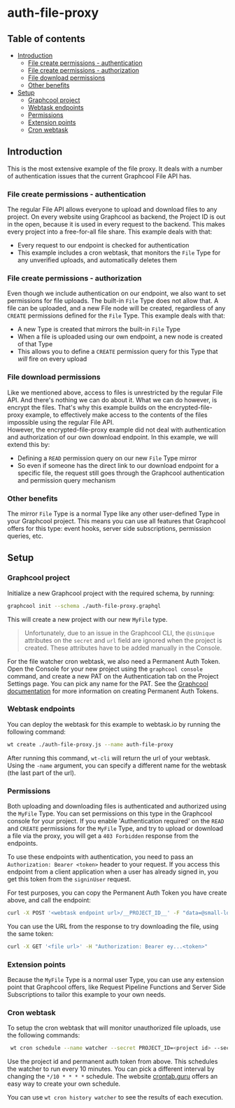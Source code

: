 # auth-file-proxy

## Table of contents

* [Introduction](#introduction)
  * [File create permissions - authentication](#file-create-permissions---authentication)
  * [File create permissions - authorization](#file-create-permissions---authorization)
  * [File download permissions](#file-download-permissions)
  * [Other benefits](#other-benefits)
* [Setup](#setup)
  * [Graphcool project](#graphcool-project)
  * [Webtask endpoints](#webtask-endpoints)
  * [Permissions](#permissions)
  * [Extension points](#extension-points)
  * [Cron webtask](#cron-webtask)

## Introduction

This is the most extensive example of the file proxy. It deals with a number of authentication issues that the current Graphcool File API has.

### File create permissions - authentication

The regular File API allows everyone to upload and download files to any project. On every website using Graphcool as backend, the Project ID is out in the open, because it is used in every request to the backend. This makes every project into a free-for-all file share. This example deals with that:
- Every request to our endpoint is checked for authentication
- This example includes a cron webtask, that monitors the `File` Type for any unverified uploads, and automatically deletes them

### File create permissions - authorization

Even though we include authentication on our endpoint, we also want to set permissions for file uploads. The built-in `File` Type does not allow that. A file can be uploaded, and a new File node will be created, regardless of any `CREATE` permissions defined for the `File` Type. This example deals with that:
- A new Type is created that mirrors the built-in `File` Type
- When a file is uploaded using our own endpoint, a new node is created of that Type
- This allows you to define a `CREATE` permission query for this Type that _will_ fire on every upload

### File download permissions

Like we mentioned above, access to files is unrestricted by the regular File API. And there's nothing we can do about it. What we can do however, is encrypt the files. That's why this example builds on the encrypted-file-proxy example, to effectively make access to the contents of the files impossible using the regular File API.  
However, the encrypted-file-proxy example did not deal with authentication and authorization of our own download endpoint. In this example, we will extend this by:
- Defining a `READ` permission query on our new `File` Type mirror
- So even if someone has the direct link to our download endpoint for a specific file, the request still goes through the Graphcool authentication and permission query mechanism

### Other benefits

The mirror `File` Type is a normal Type like any other user-defined Type in your Graphcool project. This means you can use all features that Graphcool offers for this type: event hooks, server side subscriptions, permission queries, etc.

## Setup

### Graphcool project

Initialize a new Graphcool project with the required schema, by running:

```sh
graphcool init --schema ./auth-file-proxy.graphql
```

This will create a new project with our new `MyFile` type.

> Unfortunately, due to an issue in the Graphcool CLI, the `@isUnique` attributes on the `secret` and `url` field are ignored when the project is created. These attributes have to be added manually in the Console.

For the file watcher cron webtask, we also need a Permanent Auth Token. Open the Console for your new project using the `graphcool console` command, and create a new PAT on the Authentication tab on the Project Settings page. You can pick any name for the PAT. See the [Graphcool documentation](https://www.graph.cool/docs/reference/auth/authentication-tokens-eip7ahqu5o/#token-types) for more information on creating Permanent Auth Tokens.

### Webtask endpoints

You can deploy the webtask for this example to webtask.io by running the following command:

```sh
wt create ./auth-file-proxy.js --name auth-file-proxy
```

After running this command, `wt-cli` will return the url of your webtask. Using the `-name` argument, you can specify a different name for the webtask (the last part of the url).

### Permissions

Both uploading and downloading files is authenticated and authorized using the `MyFile` Type. You can set permissions on this type in the Graphcool console for your project. If you enable 'Authentication required' on the `READ` and `CREATE` permissions for the `MyFile` Type, and try to upload or download a file via the proxy, you will get a `403 Forbidden` response from the endpoints.

To use these endpoints with authentication, you need to pass an `Authorization: Bearer <token>` header to your request. If you access this endpoint from a client application when a user has already signed in, you get this token from the `signinUser` request.

For test purposes, you can copy the Permanent Auth Token you have create above, and call the endpoint:

```sh
curl -X POST '<webtask endpoint url>/__PROJECT_ID__' -F "data=@small-logo.png;filename=small.png" -H "Authorization: Bearer ey...<token>"
```

You can use the URL from the response to try downloading the file, using the same token:

```sh
curl -X GET '<file url>' -H "Authorization: Bearer ey...<token>"
```

### Extension points

Because the `MyFile` Type is a normal user Type, you can use any extension point that Graphcool offers, like Request Pipeline Functions and Server Side Subscriptions to tailor this example to your own needs.

### Cron webtask

To setup the cron webtask that will monitor unauthorized file uploads, use the following commands:

```sh
 wt cron schedule --name watcher --secret PROJECT_ID=<project id> --secret PAT=<pat> "*/10 * * * *" ./watcher.js
```

Use the project id and permanent auth token from above. This schedules the watcher to run every 10 minutes. You can pick a different interval by changing the `*/10 * * * *` schedule. The website [crontab.guru](https://contrab.guru) offers an easy way to create your own schedule.

You can use `wt cron history watcher` to see the results of each execution.
